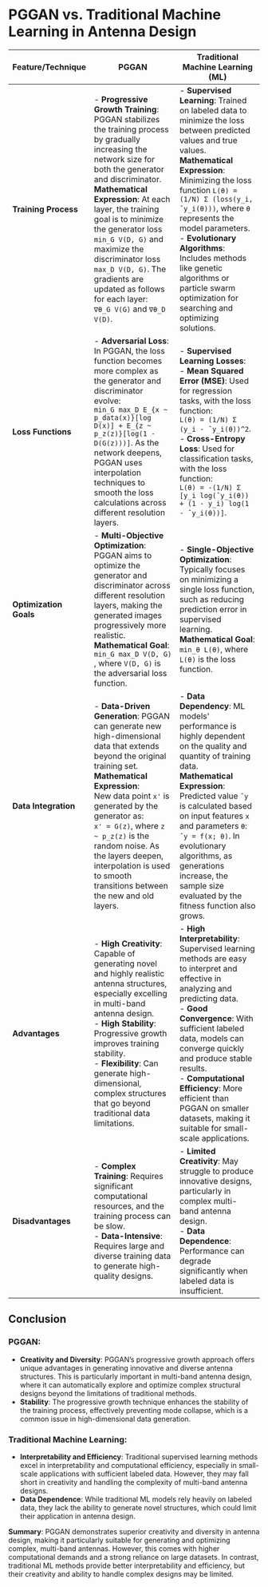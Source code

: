 # PGGAN vs. Traditional Machine Learning in Antenna Design

| **Feature/Technique**        | **PGGAN**                                                                                                                                                                                                                                                                                                                                   | **Traditional Machine Learning (ML)**                                                                                                                                                                                                                                                                  |
|------------------------------|---------------------------------------------------------------------------------------------------------------------------------------------------------------------------------------------------------------------------------------------------------------------------------------------------------------------------------------------|----------------------------------------------------------------------------------------------------------------------------------------------------------------------------------------------------------------------------------------------------------------------------------------------------------|
| **Training Process**          | - **Progressive Growth Training**: PGGAN stabilizes the training process by gradually increasing the network size for both the generator and discriminator.<br>**Mathematical Expression**: At each layer, the training goal is to minimize the generator loss `min_G V(D, G)` and maximize the discriminator loss `max_D V(D, G)`. The gradients are updated as follows for each layer:<br> `∇θ_G V(G)` and `∇θ_D V(D)`. | - **Supervised Learning**: Trained on labeled data to minimize the loss between predicted values and true values.<br>**Mathematical Expression**: <br>Minimizing the loss function `L(θ) = (1/N) Σ (loss(y_i, ˆy_i(θ)))`, where `θ` represents the model parameters.<br> - **Evolutionary Algorithms**: Includes methods like genetic algorithms or particle swarm optimization for searching and optimizing solutions. |
| **Loss Functions**            | - **Adversarial Loss**: In PGGAN, the loss function becomes more complex as the generator and discriminator evolve:<br> `min_G max_D E_{x ~ p_data(x)}[log D(x)] + E_{z ~ p_z(z)}[log(1 - D(G(z)))]`. As the network deepens, PGGAN uses interpolation techniques to smooth the loss calculations across different resolution layers.                                                    | - **Supervised Learning Losses**:<br> - **Mean Squared Error (MSE)**: Used for regression tasks, with the loss function:<br> `L(θ) = (1/N) Σ (y_i - ˆy_i(θ))^2`.<br> - **Cross-Entropy Loss**: Used for classification tasks, with the loss function:<br> `L(θ) = -(1/N) Σ [y_i log(ˆy_i(θ)) + (1 - y_i) log(1 - ˆy_i(θ))]`. |
| **Optimization Goals**        | - **Multi-Objective Optimization**: PGGAN aims to optimize the generator and discriminator across different resolution layers, making the generated images progressively more realistic.<br>**Mathematical Goal**:<br> `min_G max_D V(D, G)` , where `V(D, G)` is the adversarial loss function.                                                                                     | - **Single-Objective Optimization**: Typically focuses on minimizing a single loss function, such as reducing prediction error in supervised learning.<br>**Mathematical Goal**:<br> `min_θ L(θ)`, where `L(θ)` is the loss function.                                                                                                                                  |
| **Data Integration**          | - **Data-Driven Generation**: PGGAN can generate new high-dimensional data that extends beyond the original training set.<br>**Mathematical Expression**:<br>New data point `x'` is generated by the generator as:<br> `x' = G(z)`, where `z ~ p_z(z)` is the random noise. As the layers deepen, interpolation is used to smooth transitions between the new and old layers.                            | - **Data Dependency**: ML models' performance is highly dependent on the quality and quantity of training data.<br>**Mathematical Expression**:<br>Predicted value `ˆy` is calculated based on input features `x` and parameters `θ`:<br> `ˆy = f(x; θ)`. In evolutionary algorithms, as generations increase, the sample size evaluated by the fitness function also grows.                            |
| **Advantages**               | - **High Creativity**: Capable of generating novel and highly realistic antenna structures, especially excelling in multi-band antenna design.<br>- **High Stability**: Progressive growth improves training stability.<br>- **Flexibility**: Can generate high-dimensional, complex structures that go beyond traditional data limitations.                                                                        | - **High Interpretability**: Supervised learning methods are easy to interpret and effective in analyzing and predicting data.<br>- **Good Convergence**: With sufficient labeled data, models can converge quickly and produce stable results.<br>- **Computational Efficiency**: More efficient than PGGAN on smaller datasets, making it suitable for small-scale applications.                                                    |
| **Disadvantages**            | - **Complex Training**: Requires significant computational resources, and the training process can be slow.<br>- **Data-Intensive**: Requires large and diverse training data to generate high-quality designs.                                                                                                                                                                                                 | - **Limited Creativity**: May struggle to produce innovative designs, particularly in complex multi-band antenna design.<br>- **Data Dependence**: Performance can degrade significantly when labeled data is insufficient.                                                                                                                                                         |

## Conclusion

### PGGAN:
- **Creativity and Diversity**: PGGAN’s progressive growth approach offers unique advantages in generating innovative and diverse antenna structures. This is particularly important in multi-band antenna design, where it can automatically explore and optimize complex structural designs beyond the limitations of traditional methods.
- **Stability**: The progressive growth technique enhances the stability of the training process, effectively preventing mode collapse, which is a common issue in high-dimensional data generation.

### Traditional Machine Learning:
- **Interpretability and Efficiency**: Traditional supervised learning methods excel in interpretability and computational efficiency, especially in small-scale applications with sufficient labeled data. However, they may fall short in creativity and handling the complexity of multi-band antenna designs.
- **Data Dependence**: While traditional ML models rely heavily on labeled data, they lack the ability to generate novel structures, which could limit their application in antenna design.

**Summary**: PGGAN demonstrates superior creativity and diversity in antenna design, making it particularly suitable for generating and optimizing complex, multi-band antennas. However, this comes with higher computational demands and a strong reliance on large datasets. In contrast, traditional ML methods provide better interpretability and efficiency, but their creativity and ability to handle complex designs may be limited.
